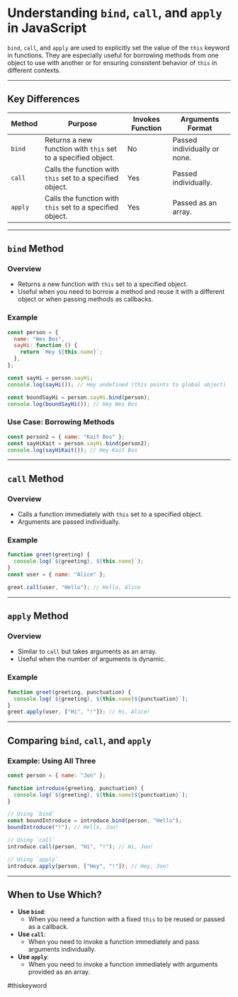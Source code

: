 
# Understanding `bind`, `call`, and `apply` in JavaScript

`bind`, `call`, and `apply` are used to explicitly set the value of the `this` keyword in functions. They are especially useful for borrowing methods from one object to use with another or for ensuring consistent behavior of `this` in different contexts.

---

## Key Differences

| Method   | Purpose                                       | Invokes Function | Arguments Format              |
|----------|-----------------------------------------------|------------------|-------------------------------|
| `bind`   | Returns a new function with `this` set to a specified object. | No               | Passed individually or none. |
| `call`   | Calls the function with `this` set to a specified object.       | Yes              | Passed individually.          |
| `apply`  | Calls the function with `this` set to a specified object.       | Yes              | Passed as an array.           |

---

## **`bind` Method**
### Overview
- Returns a new function with `this` set to a specified object.
- Useful when you need to borrow a method and reuse it with a different object or when passing methods as callbacks.

### Example
```js
const person = {
  name: "Wes Bos",
  sayHi: function () {
    return `Hey ${this.name}`;
  },
};

const sayHi = person.sayHi;
console.log(sayHi()); // Hey undefined (this points to global object)

const boundSayHi = person.sayHi.bind(person);
console.log(boundSayHi()); // Hey Wes Bos
```

### Use Case: Borrowing Methods
```js
const person2 = { name: "Kait Bos" };
const sayHiKait = person.sayHi.bind(person2);
console.log(sayHiKait()); // Hey Kait Bos
```

---

## **`call` Method**
### Overview
- Calls a function immediately with `this` set to a specified object.
- Arguments are passed individually.

### Example
```js
function greet(greeting) {
  console.log(`${greeting}, ${this.name}`);
}
const user = { name: "Alice" };

greet.call(user, "Hello"); // Hello, Alice
```

---

## **`apply` Method**
### Overview
- Similar to `call` but takes arguments as an array.
- Useful when the number of arguments is dynamic.

### Example
```js
function greet(greeting, punctuation) {
  console.log(`${greeting}, ${this.name}${punctuation}`);
}
greet.apply(user, ["Hi", "!"]); // Hi, Alice!
```

---

## Comparing `bind`, `call`, and `apply`

### Example: Using All Three
```js
const person = { name: "Jon" };

function introduce(greeting, punctuation) {
  console.log(`${greeting}, ${this.name}${punctuation}`);
}

// Using `bind`
const boundIntroduce = introduce.bind(person, "Hello");
boundIntroduce("!"); // Hello, Jon!

// Using `call`
introduce.call(person, "Hi", "!"); // Hi, Jon!

// Using `apply`
introduce.apply(person, ["Hey", "!"]); // Hey, Jon!
```

---

## When to Use Which?

- **Use `bind`**:
  - When you need a function with a fixed `this` to be reused or passed as a callback.
- **Use `call`**:
  - When you need to invoke a function immediately and pass arguments individually.
- **Use `apply`**:
  - When you need to invoke a function immediately with arguments provided as an array.


#thiskeyword
